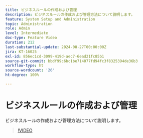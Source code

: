 ```yaml
---
title: ビジネスルールの作成および管理
description: ビジネスルールの作成および管理方法について説明します。
feature: System Setup and Administration
topic: Administration
role: Admin
level: Intermediate
doc-type: Feature Video
duration: 212
last-substantial-update: 2024-08-27T00:00:00Z
jira: KT-16025
exl-id: 856ec1cd-3099-419d-aec7-6ead21fc85b1
source-git-commit: bbdf99c6bc1be714077fd94fc3f8325394de36b3
workflow-type: ht
source-wordcount: '26'
ht-degree: 100%

---
```


# ビジネスルールの作成および管理

ビジネスルールの作成および管理方法について説明します。

>[!VIDEO](https://video.tv.adobe.com/v/3433105/?quality=12&learn=on&enablevpops=1)
